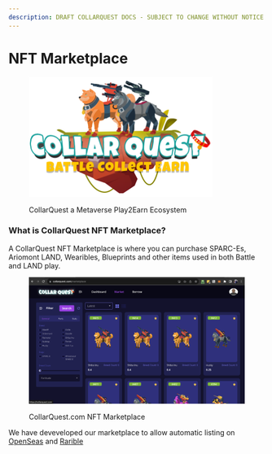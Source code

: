 ```yaml
---
description: DRAFT COLLARQUEST DOCS - SUBJECT TO CHANGE WITHOUT NOTICE.
---
```


# NFT Marketplace



<figure><img src="../../.gitbook/assets/CQ-Title.png" alt=""><figcaption><p>CollarQuest a Metaverse Play2Earn Ecosystem</p></figcaption></figure>

### What is CollarQuest NFT Marketplace?

A CollarQuest NFT Marketplace is where you can purchase SPARC-Es, Ariomont LAND, Wearibles, Blueprints and other items used in both Battle and LAND play.



<figure><img src="../../.gitbook/assets/CollarQuest_Marketplace.png" alt=""><figcaption><p>CollarQuest.com NFT Marketplace</p></figcaption></figure>

We have deveveloped our marketplace to allow automatic listing on [OpenSeas](https://opensea.io/collection/sparc-e) and [Rarible](https://rarible.com/collection/0x674900b8fd8ee1b487d162d04c59300222d90466/items)
